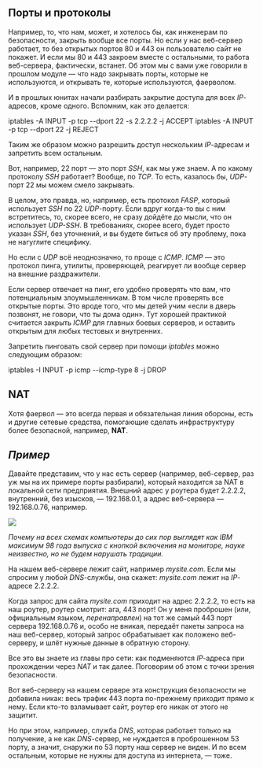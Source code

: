 
## **Порты и протоколы**

Например, то, что нам, может, и хотелось бы, как инженерам по безопасности, закрыть вообще все порты. Но если у нас веб-сервер работает, то без открытых портов 80 и 443 он пользователю сайт не покажет. И если мы 80 и 443 закроем вместе с остальными, то работа веб-сервера, фактически, встанет. Об этом мы с вами уже говорили в прошлом модуле — что надо закрывать порты, которые не используются, и открывать те, которые используются, фаерволом.

И в прошлых юнитах начали разбирать закрытие доступа для всех _IP_-адресов, кроме одного. Вспомним, как это делается:

iptables -A INPUT -p tcp --dport 22 -s 2.2.2.2 -j ACCEPT
iptables -A INPUT -p tcp --dport 22 -j REJECT

Таким же образом можно разрешить доступ нескольким _IP_-адресам и запретить всем остальным.

Вот, например, 22 порт — это порт _SSH_, как мы уже знаем. А по какому протоколу _SSH_ работает? Вообще, по _TCP_. То есть, казалось бы, _UDP_-порт 22 мы можем смело закрывать.

В целом, это правда, но, например, есть протокол _FASP_, который использует _SSH_ по 22 _UDP_-порту. Если вдруг когда-то вы с ним встретитесь, то, скорее всего, не сразу дойдёте до мысли, что он использует _UDP-SSH_. В требованиях, скорее всего, будет просто указан _SSH_, без уточнений, и вы будете биться об эту проблему, пока не нагуглите специфику.

Но если с _UDP_ всё неоднозначно, то проще с _ICMP_. _ICMP_ — это протокол пинга, утилиты, проверяющей, реагирует ли вообще сервер на внешние раздражители.

Если сервер отвечает на пинг, его удобно проверять что вам, что потенциальным злоумышленникам. В том числе проверять все открытые порты. Это вроде того, что мы детей учим «если в дверь позвонят, не говори, что ты дома один». Тут хорошей практикой считается закрыть _ICMP_ для главных боевых серверов, и оставить открытым для любых тестовых и внутренних.

Запретить пинговать свой сервер при помощи _iptables_ можно следующим образом:

iptables -I INPUT -p icmp --icmp-type 8 -j DROP

## **NAT**

Хотя фаервол — это всегда первая и обязательная линия обороны, есть и другие сетевые средства, помогающие сделать инфраструктуру более безопасной, например, **NAT**.

## ***Пример***

Давайте представим, что у нас есть сервер (например, веб-сервер, раз уж мы на их примере порты разбирали), который находится за NAT в локальной сети предприятия. Внешний адрес у роутера будет 2.2.2.2, внутренний, без изысков, — 192.168.0.1, а адрес веб-сервера — 192.168.0.76, например.

![](https://lms-cdn.skillfactory.ru/assets/courseware/v1/14eb0f673075948171ecf28d37e51ef1/asset-v1:SkillFactory+ADMIN+2020+type@asset+block/ADMIN_m7_u4.png)

_Почему на всех схемах компьютеры до сих пор выглядят как IBM максимум 98 года выпуска с кнопкой включения на мониторе, науке неизвестно, но не будем нарушать традиции._

На нашем веб-сервере лежит сайт, например _mysite.com_. Если мы спросим у любой _DNS_-службы, она скажет: _mysite.com_ лежит на _IP_-адресе 2.2.2.2.

Когда запрос для сайта _mysite.com_ приходит на адрес 2.2.2.2, то есть на наш роутер, роутер смотрит: ага, 443 порт! Он у меня проброшен (или, официальным языком, _перенаправлен_) на тот же самый 443 порт сервера 192.168.0.76 и, особо не вникая, передаёт пакеты запроса на наш веб-сервер, который запрос обрабатывает как положено веб-серверу, и шлёт нужные данные в обратную сторону.

Все это вы знаете из главы про сети: как подменяются _IP_-адреса при прохождении через _NAT_ и так далее. Поговорим об этом с точки зрения безопасности.

Вот веб-серверу на нашем сервере эта конструкция безопасности не добавила никак: весь трафик 443 порта по-прежнему приходит прямо к нему. Если кто-то взламывает сайт, роутер его никак от этого не защитит.

Но при этом, например, служба _DNS_, которая работает только на получение, а не как _DNS_-сервер, не нуждается в проброшенном 53 порту, а значит, снаружи по 53 порту наш сервер не виден. И по всем остальным, которые не нужны для доступа из интернета, — тоже.